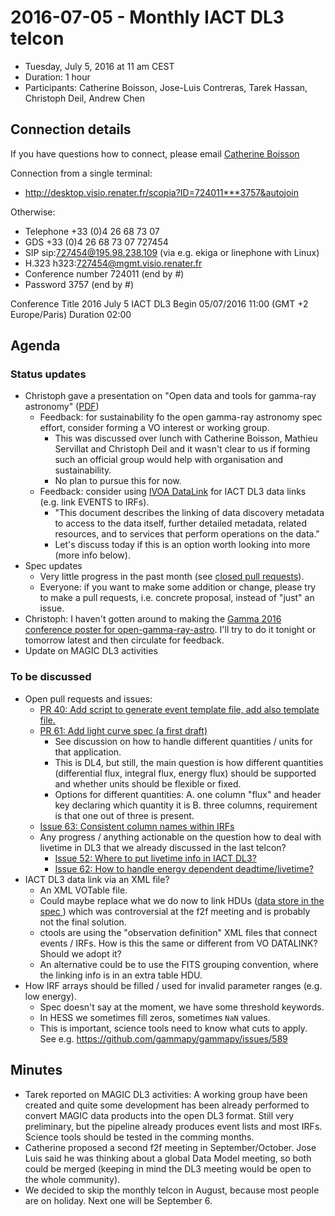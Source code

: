# 2016-07-05 - Monthly IACT DL3 telcon

* Tuesday, July 5, 2016 at 11 am CEST
* Duration: 1 hour
* Participants: Catherine Boisson, Jose-Luis Contreras, Tarek Hassan,
  Christoph Deil, Andrew Chen

## Connection details

If you have questions how to connect, please email [Catherine Boisson](http://www.iau.org/administration/membership/individual/7665/)

Connection from a single terminal:
* http://desktop.visio.renater.fr/scopia?ID=724011***3757&autojoin

Otherwise:

* Telephone +33 (0)4 26 68 73 07
* GDS     	+33 (0)4 26 68 73 07 727454
* SIP     	sip:727454@195.98.238.109 (via e.g. ekiga or linephone with Linux)
* H.323     h323:727454@mgmt.visio.renater.fr
* Conference number    724011 (end by #)
* Password             3757   (end by #)


Conference
Title 	2016 July 5 IACT DL3
Begin 	05/07/2016 11:00 (GMT +2 Europe/Paris)
Duration 	02:00

## Agenda

### Status updates

* Christoph gave a presentation on "Open data and tools for gamma-ray astronomy"
  ([PDF](http://www.g-vo.org/edp-forum-2016/slides/deil-opengamma.pdf))
  * Feedback: for sustainability fo the open gamma-ray astronomy spec effort,
    consider forming a VO interest or working group.
    * This was discussed over lunch with Catherine Boisson, Mathieu Servillat and
      Christoph Deil and it wasn't clear to us if forming such an official group
      would help with organisation and sustainability.
    * No plan to pursue this for now.
  * Feedback: consider using [IVOA DataLink](http://www.ivoa.net/documents/DataLink/)
    for IACT DL3 data links (e.g. link EVENTS to IRFs).
    * "This document describes the linking of data discovery metadata to access
       to the data itself, further detailed metadata, related resources,
       and to services that perform operations on the data."
    * Let's discuss today if this is an option worth looking into more
      (more info below).
* Spec updates
  * Very little progress in the past month (see [closed pull requests](https://github.com/open-gamma-ray-astro/gamma-astro-data-formats/pulls?q=is%3Apr+is%3Aclosed)).
  * Everyone: if you want to make some addition or change, please try to
    make a pull requests, i.e. concrete proposal, instead of "just" an issue.
* Christoph: I haven't gotten around to making the [Gamma 2016 conference poster for open-gamma-ray-astro](https://github.com/open-gamma-ray-astro/open-gamma-ray-astro-gamma2016). I'll try to do it tonight or tomorrow latest and then circulate for feedback.
* Update on MAGIC DL3 activities

### To be discussed

* Open pull requests and issues:
  * [PR 40: Add script to generate event template file, add also template file.](https://github.com/open-gamma-ray-astro/gamma-astro-data-formats/pull/40)
  * [PR 61: Add light curve spec (a first draft)](https://github.com/open-gamma-ray-astro/gamma-astro-data-formats/pull/61)
    * See discussion on how to handle different quantities / units for that application.
    * This is DL4, but still, the main question is how different quantities
      (differential flux, integral flux, energy flux) should be supported and
      whether units should be flexible or fixed.
    * Options for different quantities:
      A. one column "flux" and header key declaring which quantity it is
      B. three columns, requirement is that one out of three is present.
  * [Issue 63: Consistent column names within IRFs](https://github.com/open-gamma-ray-astro/gamma-astro-data-formats/issues/63)
  * Any progress / anything actionable on the question how to deal with livetime
    in DL3 that we already discussed in the last telcon?
    * [Issue 52: Where to put livetime info in IACT DL3?](https://github.com/open-gamma-ray-astro/gamma-astro-data-formats/issues/52)
    * [Issue 62: How to handle energy dependent deadtime/livetime?](https://github.com/open-gamma-ray-astro/gamma-astro-data-formats/issues/62)
* IACT DL3 data link via an XML file?
  * An XML VOTable file.
  * Could maybe replace what we do now to link HDUs
    ([data store in the spec ](http://gamma-astro-data-formats.readthedocs.io/en/latest/data_storage/))
    which was controversial at the f2f meeting and is probably not the final solution.
  * ctools are using the "observation definition" XML files that connect events / IRFs.
    How is this the same or different from VO DATALINK?
    Should we adopt it?
  * An alternative could be to use the FITS grouping convention, where the linking
    info is in an extra table HDU.
* How IRF arrays should be filled / used for invalid parameter ranges (e.g. low energy).
  * Spec doesn't say at the moment, we have some threshold keywords.
  * In HESS we sometimes fill zeros, sometimes `NaN` values.
  * This is important, science tools need to know what cuts to apply.
    See e.g. https://github.com/gammapy/gammapy/issues/589

## Minutes

* Tarek reported on MAGIC DL3 activities: A working group have been created and
quite some development has been already performed to convert MAGIC data products
into the open DL3 format. Still very preliminary, but the pipeline already
produces event lists and most IRFs. Science tools should be tested in the
comming months.
* Catherine proposed a second f2f meeting in September/October. Jose Luis said he
was thinking about a global Data Model meeting, so both could be merged (keeping
in mind the DL3 meeting would be open to the whole community).
* We decided to skip the monthly telcon in August, because most people are on holiday. Next one will be September 6.
